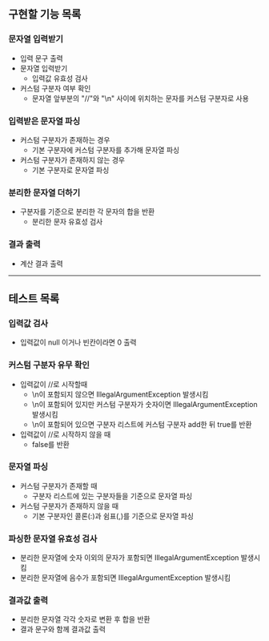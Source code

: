 ## 구현할 기능 목록

### 문자열 입력받기

- 입력 문구 출력
- 문자열 입력받기
    - 입력값 유효성 검사
- 커스텀 구분자 여부 확인
    - 문자열 앞부분의 "//"와 "\n" 사이에 위치하는 문자를 커스텀 구분자로 사용

### 입력받은 문자열 파싱

- 커스텀 구분자가 존재하는 경우
    - 기본 구분자에 커스텀 구분자를 추가해 문자열 파싱
- 커스텀 구분자가 존재하지 않는 경우
    - 기본 구분자로 문자열 파싱

### 분리한 문자열 더하기

- 구분자를 기준으로 분리한 각 문자의 합을 반환
    - 분리한 문자 유효성 검사

### 결과 출력

- 계산 결과 출력

---

## 테스트 목록

### 입력값 검사

- 입력값이 null 이거나 빈칸이라면 0 출력

### 커스텀 구분자 유무 확인

- 입력값이 //로 시작할때
    - \n이 포함되지 않으면 IllegalArgumentException 발생시킴
    - \n이 포함되어 있지만 커스텀 구분자가 숫자이면 IllegalArgumentException 발생시킴
    - \n이 포함되어 있으면 구분자 리스트에 커스텀 구분자 add한 뒤 true를 반환
- 입력값이 //로 시작하지 않을 때
    - false를 반환

### 문자열 파싱

- 커스텀 구분자가 존재할 때
    - 구분자 리스트에 있는 구분자들을 기준으로 문자열 파싱
- 커스텀 구분자가 존재하지 않을 때
    - 기본 구분자인 콜론(:)과 쉼표(,)를 기준으로 문자열 파싱

### 파싱한 문자열 유효성 검사

- 분리한 문자열에 숫자 이외의 문자가 포함되면 IllegalArgumentException 발생시킴
- 분리한 문자열에 음수가 포함되면 IllegalArgumentException 발생시킴

### 결과값 출력

- 분리한 문자열 각각 숫자로 변환 후 합을 반환
- 결과 문구와 함께 결과값 출력
